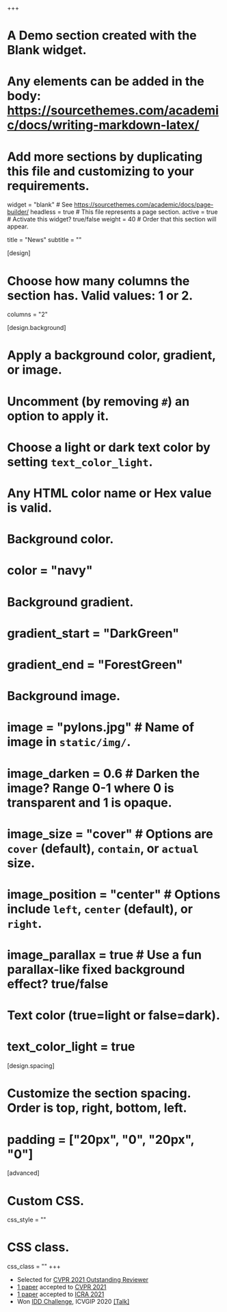 +++
# A Demo section created with the Blank widget.
# Any elements can be added in the body: https://sourcethemes.com/academic/docs/writing-markdown-latex/
# Add more sections by duplicating this file and customizing to your requirements.

widget = "blank"  # See https://sourcethemes.com/academic/docs/page-builder/
headless = true  # This file represents a page section.
active = true  # Activate this widget? true/false
weight = 40  # Order that this section will appear.

title = "News"
subtitle = ""

[design]
  # Choose how many columns the section has. Valid values: 1 or 2.
  columns = "2"

[design.background]
  # Apply a background color, gradient, or image.
  #   Uncomment (by removing `#`) an option to apply it.
  #   Choose a light or dark text color by setting `text_color_light`.
  #   Any HTML color name or Hex value is valid.

  # Background color.
  # color = "navy"
  
  # Background gradient.
  # gradient_start = "DarkGreen"
  # gradient_end = "ForestGreen"
  
  # Background image.
  # image = "pylons.jpg"  # Name of image in `static/img/`.
  # image_darken = 0.6  # Darken the image? Range 0-1 where 0 is transparent and 1 is opaque.
  # image_size = "cover"  #  Options are `cover` (default), `contain`, or `actual` size.
  # image_position = "center"  # Options include `left`, `center` (default), or `right`.
  # image_parallax = true  # Use a fun parallax-like fixed background effect? true/false
  
  # Text color (true=light or false=dark).
  # text_color_light = true

[design.spacing]
  # Customize the section spacing. Order is top, right, bottom, left.
  # padding = ["20px", "0", "20px", "0"]

[advanced]
 # Custom CSS. 
 css_style = ""
 
 # CSS class.
 css_class = ""
+++
<ul>
  <li> Selected for <a href="http://cvpr2021.thecvf.com/node/184">CVPR 2021 Outstanding Reviewer</a></li>
  <li> <a href="/publication/beyondimdepth//">1 paper</a> accepted to <a href="http://cvpr2021.thecvf.com/">CVPR 2021</a> </li>
  <li> <a href="/publication/geomcnn/">1 paper</a>  accepted to <a href="https://www.ieee-icra.org/"> ICRA 2021</a> </li>
  <li> Won <a href="https://sites.google.com/iiitd.ac.in/icvgip-data-challenge/iddchallenge">IDD Challenge</a>, ICVGIP 2020 <a href="https://youtu.be/rqie9Tx4aUo?start=4158&end=4534">[Talk]</a>
</ul>
